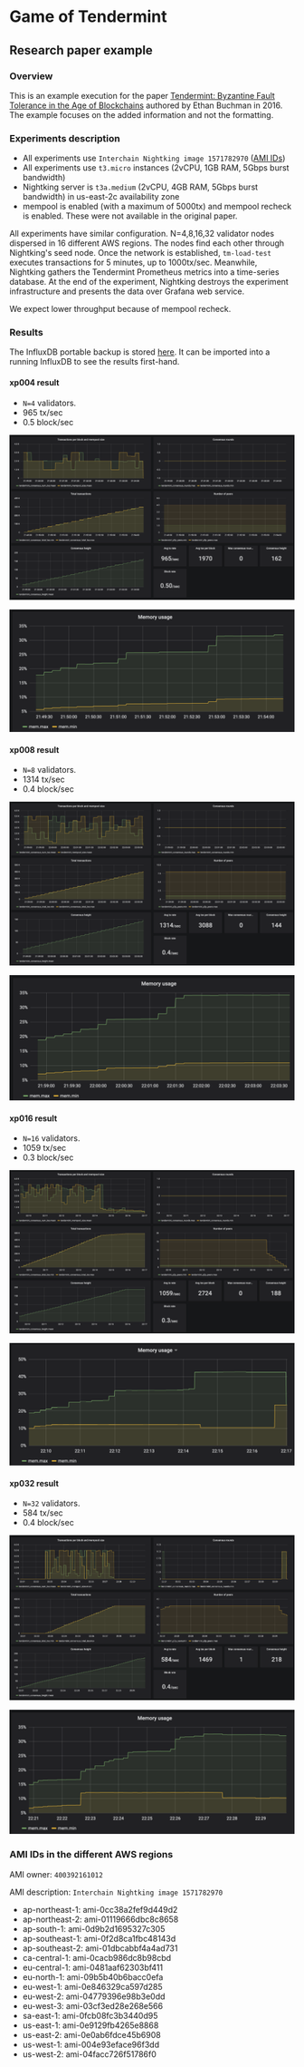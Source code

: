 # Game of Tendermint

## Research paper example

### Overview
This is an example execution for the paper
[Tendermint: Byzantine Fault Tolerance in the Age of Blockchains](https://atrium.lib.uoguelph.ca/xmlui/handle/10214/9769)
authored by Ethan Buchman in 2016. The example focuses on the added information and not the formatting.

### Experiments description
- All experiments use `Interchain Nightking image 1571782970` ([AMI IDs](#ami-ids-in-the-different-aws-regions))
- All experiments use `t3.micro` instances (2vCPU, 1GB RAM, 5Gbps burst bandwidth)
- Nightking server is `t3a.medium` (2vCPU, 4GB RAM, 5Gbps burst bandwidth) in us-east-2c availability zone
- mempool is enabled (with a maximum of 5000tx) and mempool recheck is enabled. These were not available in the original paper.

All experiments have similar configuration. N=4,8,16,32 validator nodes dispersed in 16 different AWS regions. The
nodes find each other through Nightking's seed node. Once the network is established,  `tm-load-test` executes
transactions for 5 minutes, up to 1000tx/sec. Meanwhile, Nightking gathers the Tendermint Prometheus metrics into a 
time-series database. At the end of the experiment, Nightking destroys the experiment infrastructure and presents the data
over Grafana web service.

We expect lower throughput because of mempool recheck.

### Results
The InfluxDB portable backup is stored [here](thesis/influxdb-backup). It can be imported into a running InfluxDB to see
the results first-hand.

#### xp004 result
- `N=4` validators.
- 965 tx/sec
- 0.5 block/sec

![alt text](thesis/xp004.png "xp004 overview")

![alt text](thesis/xp004mem.png "xp004 memory usage")

#### xp008 result
- `N=8` validators.
- 1314 tx/sec
- 0.4 block/sec

![alt text](thesis/xp008.png "xp008 overview")

![alt text](thesis/xp008mem.png "xp008 memory usage")

#### xp016 result
- `N=16` validators.
- 1059 tx/sec
- 0.3 block/sec

![alt text](thesis/xp016.png "xp016 overview")

![alt text](thesis/xp016mem.png "xp016 memory usage")

#### xp032 result
- `N=32` validators.
- 584 tx/sec
- 0.4 block/sec

![alt text](thesis/xp032.png "xp032 overview")

![alt text](thesis/xp032mem.png "xp032 memory usage")

### AMI IDs in the different AWS regions
AMI owner: `400392161012`

AMI description: `Interchain Nightking image 1571782970`

- ap-northeast-1: ami-0cc38a2fef9d449d2
- ap-northeast-2: ami-01119666dbc8c8658
- ap-south-1: ami-0d9b2d1695327c305
- ap-southeast-1: ami-0f2d8ca1fbc48143d
- ap-southeast-2: ami-01dbcabbf4a4ad731
- ca-central-1: ami-0cacb986dc8b98cbd
- eu-central-1: ami-0481aaf62303bf411
- eu-north-1: ami-09b5b40b6bacc0efa
- eu-west-1: ami-0e846329ca597d285
- eu-west-2: ami-04779396e98b3e0dd
- eu-west-3: ami-03cf3ed28e268e566
- sa-east-1: ami-0fcb08fc3b3440d95
- us-east-1: ami-0e9129fb4265e8868
- us-east-2: ami-0e0ab6fdce45b6908
- us-west-1: ami-004e93eface96f3dd
- us-west-2: ami-04facc726f51786f0
